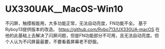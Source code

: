 # UX330UAK__MacOS-Win10
不闪屏，触摸板能用，大多功能正常，无法自动亮度，FN功能不全。
基于Ryboy13提供版本的改造。
https://github.com/Rybo713/UX330UA-macOS
在他的此基础上去解决了闪屏问题，但是FN功能部分不可用，且无法自动亮度。但个人认为不闪屏最最要，不要看着屏幕老不舒服。
